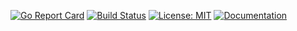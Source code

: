 [![Go Report Card](https://goreportcard.com/badge/github.com/QSCTech/school-cal)](https://goreportcard.com/report/github.com/QSCTech/school-cal)
[![Build Status](https://travis-ci.org/QSCTech/school-cal.svg?branch=master)](https://travis-ci.org/QSCTech/school-cal)
[![License: MIT](https://img.shields.io/badge/License-MIT-yellow.svg)](https://github.com/QSCTech/school-cal/blob/master/LICENSE)
[![Documentation](https://godoc.org/github.com/QSCTech/school-cal?status.svg)](https://godoc.org/github.com/QSCTech/school-cal)
